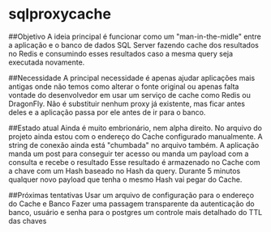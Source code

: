 # sqlproxycache

##Objetivo 
A ideia principal é funcionar como um "man-in-the-midle" entre a aplicação e o banco de dados SQL Server fazendo cache dos resultados no Redis e consumindo esses resultados caso a mesma query seja executada novamente.

##Necessidade 
A principal necessidade é apenas ajudar aplicações mais antigas onde não temos como alterar o fonte original ou apenas falta vontade do desenvolvedor em usar um serviço de cache como Redis ou DragonFly. Não é substituir nenhum proxy já existente, mas ficar antes deles e a aplicação passa por ele antes de ir para o banco.

##Estado atual 
Ainda é muito embrionário, nem alpha direito. No arquivo do projeto ainda estou com o endereço do Cache configurado manualmente. A string de conexão ainda está "chumbada" no arquivo também. A aplicação manda um post para conseguir ter acesso ou manda um payload com a consulta e recebe o resultado Esse resultado é armazenado no Cache com a chave com um Hash baseado no Hash da query. Durante 5 minutos qualquer novo payload que tenha o mesmo Hash vai pegar do Cache.

##Próximas tentativas 
Usar um arquivo de configuração para o endereço do Cache e Banco Fazer uma passagem transparente da autenticação do banco, usuário e senha para o postgres um controle mais detalhado do TTL das chaves
